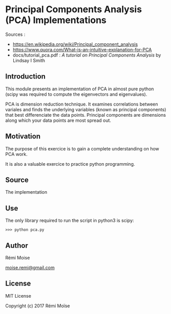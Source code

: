 # Principal Components Analysis (PCA) Implementations

Sources :
* https://en.wikipedia.org/wiki/Principal_component_analysis
* https://www.quora.com/What-is-an-intuitive-explanation-for-PCA
* docs/tutorial_pca.pdf : *A tutorial on Principal Components Analysis* by Lindsay I Smith


## Introduction

This module presents an implementation of PCA in almost pure python (scipy was required to compute the eigenvectors and eigenvalues).

PCA is dimension reduction technique. It examines correlations between variales and finds the underlying variables (known as principal components) that best differenciate the data points. Principal components are dimensions along which your data points are most spread out.


## Motivation

The purpose of this exercice is to gain a complete understanding on how PCA work.

It is also a valuable exercice to practice python programming.

## Source

The implementation

## Use

The only library required to run the script in python3 is scipy:

```
>>> python pca.py
```

## Author

Rémi Moise

moise.remi@gmail.com

## License

MIT License

Copyright (c) 2017 Rémi Moïse